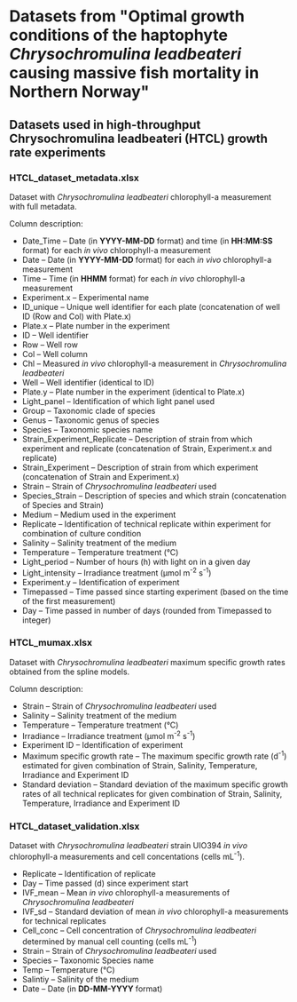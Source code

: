 # Datasets from "Optimal growth conditions of the haptophyte _Chrysochromulina leadbeateri_ causing massive fish mortality in Northern Norway" #

## Datasets used in high-throughput Chrysochromulina leadbeateri (HTCL) growth rate experiments ##

### **HTCL_dataset_metadata.xlsx** ###

Dataset with _Chrysochromulina leadbeateri_ chlorophyll-a measurement with full metadata.

Column description:

* Date_Time – Date (in **YYYY-MM-DD** format) and time (in **HH:MM:SS** format) for each _in vivo_ chlorophyll-a measurement
* Date – Date (in **YYYY-MM-DD** format) for each _in vivo_ chlorophyll-a measurement
* Time – Time (in **HHMM** format) for each _in vivo_ chlorophyll-a measurement
* Experiment.x – Experimental name
* ID_unique	– Unique well identifier for each plate (concatenation of well ID (Row and Col) with Plate.x)
* Plate.x –	Plate number in the experiment
* ID – Well identifier
* Row –	Well row
* Col –	Well column
* Chl – Measured _in vivo_ chlorophyll-a measurement in _Chrysochromulina leadbeateri_
* Well – Well identifier (identical to ID)
* Plate.y –	Plate number in the experiment (identical to Plate.x)
* Light_panel –	Identification of which light panel used	
* Group	– Taxonomic clade of species
* Genus	– Taxonomic genus of species
* Species –	Taxonomic species name
* Strain_Experiment_Replicate – Description of strain from which experiment and replicate (concatenation of Strain, Experiment.x and replicate)
* Strain_Experiment – Description of strain from which experiment (concatenation of Strain and Experiment.x)
* Strain – Strain of _Chrysochromulina leadbeateri_ used
* Species_Strain – Description of species and which strain (concatenation of Species and Strain)
* Medium – Medium used in the experiment	
* Replicate	– Identification of technical replicate within experiment for combination of culture condition
* Salinity – Salinity treatment of the medium
* Temperature –	Temperature treatment (°C)
* Light_period – Number of hours (h) with light on in a given day
* Light_intensity – Irradiance treatment (µmol m<sup>-2</sup> s<sup>-1</sup>)
* Experiment.y – Identification of experiment
* Timepassed – Time passed since starting experiment (based on the time of the first measurement)
* Day –	Time passed in number of days (rounded from Timepassed to integer)

### **HTCL_mumax.xlsx** ###

Dataset with _Chrysochromulina leadbeateri_ maximum specific growth rates obtained from the spline models.

Column description:

* Strain – Strain of _Chrysochromulina leadbeateri_ used
* Salinity – Salinity treatment of the medium
* Temperature – Temperature treatment (°C)
* Irradiance – Irradiance treatment (µmol m<sup>-2</sup> s<sup>-1</sup>)
* Experiment ID – Identification of experiment
* Maximum specific growth rate – The maximum specific growth rate (d<sup>-1</sup>) estimated for given combination of Strain, Salinity, Temperature, Irradiance and Experiment ID
* Standard deviation – Standard deviation of the maximum specific growth rates of all technical replicates for given combination of Strain, Salinity, Temperature, Irradiance and Experiment ID

### **HTCL_dataset_validation.xlsx** ###

Dataset with _Chrysochromulina leadbeateri_ strain UIO394 _in vivo_ chlorophyll-a measurements and cell concentations (cells mL<sup>-1</sup>).

* Replicate – Identification of replicate
* Day – Time passed (d) since experiment start
* IVF_mean – Mean _in vivo_ chlorophyll-a measurements of _Chrysochromulina leadbeateri_
* IVF_sd – Standard deviation of  mean _in vivo_ chlorophyll-a measurements for technical replicates
* Cell_conc – Cell concentration of _Chrysochromulina leadbeateri_ determined by manual cell counting (cells mL<sup>-1</sup>)
* Strain – Strain of _Chrysochromulina leadbeateri_ used
* Species – Taxonomic Species name
* Temp – Temperature (°C)
* Salintiy – Salinity of the medium
* Date – Date (in **DD-MM-YYYY** format)
